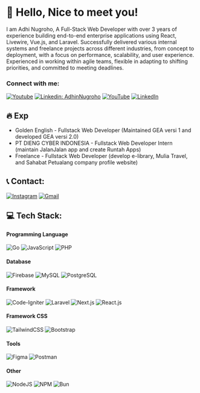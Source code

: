 # 👋 Hello, Nice to meet you!

I am Adhi Nugroho, A Full-Stack Web Developer with over 3 years of experience building end-to-end enterprise applications using React, Livewire, Vue.js, and Laravel. Successfully delivered various internal systems and freelance projects across different industries, from concept to deployment, with a focus on performance, scalability, and user experience. Experienced in working within agile teams, flexible in adapting to shifting priorities, and committed to meeting deadlines.
<h3 align="left">Connect with me:</h3>



[![Youtube](https://img.shields.io/static/v1?label=AdhinNugroho&message=Subscribe&logo=YouTube&color=FF0000&style=for-the-badge)][youtube]
[![Linkedin: AdhinNugroho](https://img.shields.io/badge/-CONNECT-blue?style=for-the-badge&logo=Linkedin&link=https://www.linkedin.com/in/adhinnnugroho)][linkedin]
[![YouTube](https://img.shields.io/static/v1?label=AdhinNugroho&message=Subscribe&logo=youtube&color=FF0000&style=for-the-badge)](https://www.youtube.com/...)
[![LinkedIn](https://img.shields.io/static/v1?label=AdhinNugroho&message=Connect&logo=linkedin&color=0A66C2&style=for-the-badge)](https://www.linkedin.com/in/adhinnnugroho)



[youtube]: https://www.youtube.com/@adhinnnugroho
[twitter]: https://x.com/adhinnnugroho
[linkedin]: https://www.linkedin.com/in/adhinnnugroho



## 🔥 Exp

- Golden English - Fullstack Web Developer (Maintained GEA versi 1 and developed GEA versi 2.0)
- PT DIENG CYBER INDONESIA - Fullstack Web Developer Intern (maintain JalanJalan app and create Runtah Apps)
- Freelance - Fullstack Web Developer (develop e-library, Mulia Travel, and Sahabat Petualang company profile website)


## 📞 Contact:

[![Instagram](https://img.shields.io/badge/Instagram-%23E4405F.svg?logo=Instagram&logoColor=white)](https://instagram.com/adhinnnugroho)
[![Gmail](https://img.shields.io/badge/-Gmail-red?logo=gmail&logoColor=white)](mailto:adhinnnugroho@gmail.com)




## 💻 Tech Stack:
#### Programming Language

![Go](https://img.shields.io/badge/go-%2300ADD8.svg?style=for-the-badge&logo=go&logoColor=white) 
![JavaScript](https://img.shields.io/badge/javascript-%23323330.svg?style=for-the-badge&logo=javascript&logoColor=%23F7DF1E) 
![PHP](https://img.shields.io/badge/php-%23777BB4.svg?style=for-the-badge&logo=php&logoColor=white) 

#### Database
![Firebase](https://img.shields.io/badge/firebase-%23039BE5.svg?style=for-the-badge&logo=firebase) 
![MySQL](https://img.shields.io/badge/mysql-%2300f.svg?style=for-the-badge&logo=mysql&logoColor=white) 
![PostgreSQL](https://img.shields.io/badge/postgresql-%23316192.svg?style=for-the-badge&logo=postgresql&logoColor=white)

#### Framework
![Code-Igniter](https://img.shields.io/badge/CodeIgniter-%23EF4223.svg?style=for-the-badge&logo=codeIgniter&logoColor=white) 
![Laravel](https://img.shields.io/badge/laravel-%23FF2D20.svg?style=for-the-badge&logo=laravel&logoColor=white) 
![Next.js](https://img.shields.io/badge/next.js-%23000000.svg?style=for-the-badge&logo=nextdotjs&logoColor=white)
![React.js](https://img.shields.io/badge/react-%2320232a.svg?style=for-the-badge&logo=react&logoColor=%2361DAFB)

#### Framework CSS
![TailwindCSS](https://img.shields.io/badge/tailwindcss-%2338B2AC.svg?style=for-the-badge&logo=tailwind-css&logoColor=white) 
![Bootstrap](https://img.shields.io/badge/bootstrap-%23563D7C.svg?style=for-the-badge&logo=bootstrap&logoColor=white) 

#### Tools
![Figma](https://img.shields.io/badge/figma-%23F24E1E.svg?style=for-the-badge&logo=figma&logoColor=white) 
![Postman](https://img.shields.io/badge/Postman-FF6C37?style=for-the-badge&logo=postman&logoColor=white) 

#### Other
![NodeJS](https://img.shields.io/badge/node.js-6DA55F?style=for-the-badge&logo=node.js&logoColor=white) 
![NPM](https://img.shields.io/badge/NPM-%23000000.svg?style=for-the-badge&logo=npm&logoColor=white)
![Bun](https://img.shields.io/badge/Bun-%23000000.svg?style=for-the-badge&logo=bun&logoColor=white)



